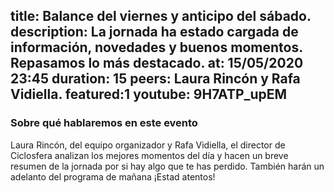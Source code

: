 title: Balance del viernes y anticipo del sábado.
description: La jornada ha estado cargada de información, novedades y buenos momentos. Repasamos lo más destacado. 
at: 15/05/2020 23:45
duration: 15
peers: Laura Rincón y Rafa Vidiella. 
featured:1
youtube: 9H7ATP_upEM
----
### Sobre qué hablaremos en este evento

Laura Rincón, del equipo organizador y Rafa Vidiella, el director de Ciclosfera analizan los mejores momentos del día y hacen un breve resumen de la jornada por si hay algo que te has perdido. 
También harán un adelanto del programa de mañana ¡Estad atentos!
